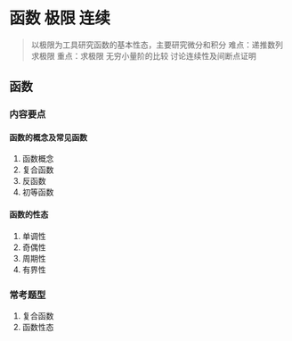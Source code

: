 
# 函数 极限 连续
> 以极限为工具研究函数的基本性态，主要研究微分和积分
> 难点：递推数列
> 		求极限
> 重点：求极限
> 		无穷小量阶的比较
> 		讨论连续性及间断点证明
## 函数
### 内容要点
#### 函数的概念及常见函数
1. 函数概念
2. 复合函数
3. 反函数
4. 初等函数
#### 函数的性态
1. 单调性
2. 奇偶性
3. 周期性
4. 有界性
### 常考题型
1. 复合函数
2. 函数性态

